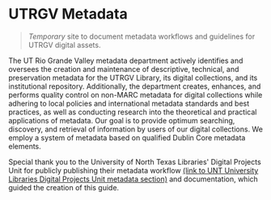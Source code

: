 # UTRGV Metadata
> *Temporary* site to document metadata workflows and guidelines for UTRGV digital assets.

The UT Rio Grande Valley metadata department actively identifies and oversees the creation and maintenance of descriptive, technical, and preservation metadata for the UTRGV Library, its digital collections, and its institutional repository. Additionally, the department creates, enhances, and performs quality control on non-MARC metadata for digital collections while adhering to local policies and international metadata standards and best practices, as well as conducting research into the theoretical and practical applications of metadata. Our goal is to provide optimum searching, discovery, and retrieval of information by users of our digital collections. We employ a system of metadata based on qualified Dublin Core metadata elements.

Special thank you to the University of North Texas Libraries' Digital Projects Unit for publicly publishing their metadata workflow [(link to UNT University Libraries Digital Projects Unit metadata section)](https://library.unt.edu/digital-projects-unit/metadata/) and documentation, which guided the creation of this guide.
